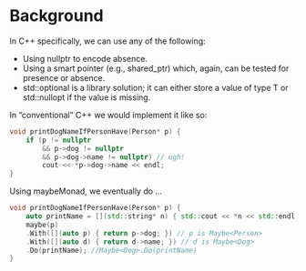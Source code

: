 # Background
In C++ specifically, we can use any of the following:
- Using nullptr to encode absence.
- Using a smart pointer (e.g., shared_ptr) which, again, can be tested for presence or absence.
- std::optional<T> is a library solution; it can either store a value of type T or std::nullopt if the value is missing.

In “conventional” C++ we would implement it like so:

```c++
void printDogNameIfPersonHave(Person* p) { 
    if (p != nullptr 
        && p->dog != nullptr
        && p->dog->name != nullptr) // ugh! 
        cout << *p->dog->name << endl;
}
```

Using maybeMonad, we eventually do ...

```c++
void printDogNameIfPersonHave(Person* p) {
    auto printName = [](std::string* n) { std::cout << *n << std::endl; };
    maybe(p)
    .With([](auto p) { return p->dog; }) // p is Maybe<Person>
    .With([](auto d) { return d->name; }) // d is Maybe<Dog>
    .Do(printName); //Maybe<Dog>.Do(printName)
}
```
